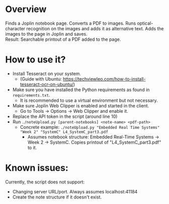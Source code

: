 # Overview
Finds a Joplin notebook page. Converts a PDF to images. Runs optical-character recognition on the images and adds it as alternative text. Adds the images to the page in Joplin and saves.
<br>
Result: Searchable printout of a PDF added to the page.

# How to use it?
- Install Tesseract on your system.
  - (Guide with Ubuntu: https://techviewleo.com/how-to-install-tesseract-ocr-on-ubuntu/)
- Make sure you have installed the Python requirements as found in `requirements.txt`.
    - It is recommended to use a virtual environment but not necessary.
- Make sure Joplin Web Clipper is enabled and started in the client.
    - Go to Tools -> Options -> Web Clipper and enable it.
- Replace the API token in the script (around line 10)
- Run `./noteUpload.py [parent-notebooks] <note-name> <pdf-path>`
    - Concrete example: `./noteUpload.py "Embedded Real Time Systems" "Week 2" "SystemC" L4_SystemC_part3.pdf`
        - Assumes notebook structure: Embedded Real-Time Systems -> Week 2 -> SystemC. Copies printout of "L4_SystemC_part3.pdf" to it.

# Known issues:
Currently, the script does not support:
- Changing server URL/port. Always assumes localhost:41184
- Create the note structure if it doesn't exist.